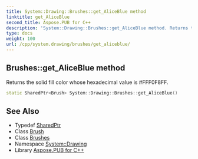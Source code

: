 ```yaml
---
title: System::Drawing::Brushes::get_AliceBlue method
linktitle: get_AliceBlue
second_title: Aspose.PUB for C++
description: 'System::Drawing::Brushes::get_AliceBlue method. Returns the solid fill color whose hexadecimal value is #FFF0F8FF in C++.'
type: docs
weight: 100
url: /cpp/system.drawing/brushes/get_aliceblue/
---
```

## Brushes::get_AliceBlue method


Returns the solid fill color whose hexadecimal value is #FFF0F8FF.

```cpp
static SharedPtr<Brush> System::Drawing::Brushes::get_AliceBlue()
```

## See Also

* Typedef [SharedPtr](../../../system/sharedptr/)
* Class [Brush](../../brush/)
* Class [Brushes](../)
* Namespace [System::Drawing](../../)
* Library [Aspose.PUB for C++](../../../)
